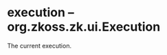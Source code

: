 # execution – <javadoc type="interface">org.zkoss.zk.ui.Execution</javadoc>

The current execution.


